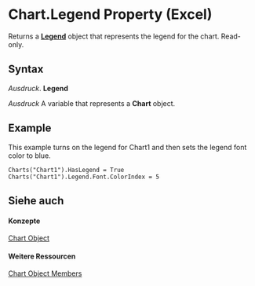 
# Chart.Legend Property (Excel)

Returns a  **[Legend](9be53984-bc9c-f964-9ab3-be52d3699bd9.md)** object that represents the legend for the chart. Read-only.


## Syntax

 _Ausdruck_. **Legend**

 _Ausdruck_ A variable that represents a **Chart** object.


## Example

This example turns on the legend for Chart1 and then sets the legend font color to blue.


```
Charts("Chart1").HasLegend = True 
Charts("Chart1").Legend.Font.ColorIndex = 5
```


## Siehe auch


#### Konzepte


[Chart Object](179c32ce-49bd-6f36-ea12-89fb5443f3ea.md)
#### Weitere Ressourcen


[Chart Object Members](http://msdn.microsoft.com/library/a3f8ac44-02d6-6f3f-b5e0-23f4bd5d6baf%28Office.15%29.aspx)